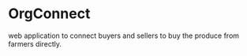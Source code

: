 # OrgConnect
web application to connect buyers and sellers to buy the produce from farmers directly.
